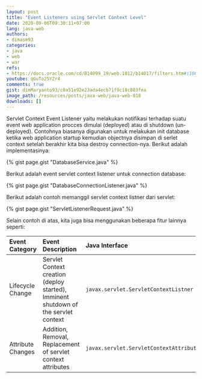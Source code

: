 ```yaml
---
layout: post
title: "Event Listeners using Servlet Context Level"
date: 2020-09-06T09:30:11+07:00
lang: java-web
authors:
- dimasm93
categories:
- java
- web
- war
refs: 
- https://docs.oracle.com/cd/B14099_19/web.1012/b14017/filters.htm#i1000654
youtube: qGuTo25YZr4
comments: true
gist: dimMaryanto93/c0a51e92e23ada4ecb71f9c18c803fea
image_path: /resources/posts/java-web/java-web-018
downloads: []
---
```


Servlet Context Event Listener yaitu melakukan notifikasi terhadap suatu event web application procces dimulai (deployed) atau di shutdown (un-deployed). Contohnya biasanya digunakan untuk melakukan init database ketika web application startup kemudian objectnya disimpan di serlet context setelah berakhir kita bisa destroy connection-nya. Berikut adalah implementasinya:

{% gist page.gist "DatabaseService.java" %}

Berikut adalah event servlet context listener untuk connection database:

{% gist page.gist "DatabaseConnectionListener.java" %}

Berikut adalah contoh memanggil servlet context listner dari servlet:

{% gist page.gist "ServletListenerRequest.java" %}

Selain contoh di atas, kita juga bisa menggunakan beberapa fitur lainnya seperti:

| Event Category        | Event Description | Java Interface    |
| :---                  | :---              | :---              |
| Lifecycle Change      | Servlet Context creation (deploy started), Imminent shutdown of the servlet context | `javax.servlet.ServletContextListner` |
| Attribute Changes     | Addition, Removal, Replacement of servlet context attributes |  `javax.servlet.ServletContextAttributeListener` |